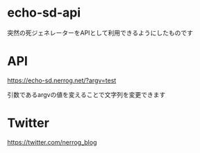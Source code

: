 # echo-sd-api

突然の死ジェネレーターをAPIとして利用できるようにしたものです

# API

https://echo-sd.nerrog.net/?argv=test

引数であるargvの値を変えることで文字列を変更できます

# Twitter
https://twitter.com/nerrog_blog
